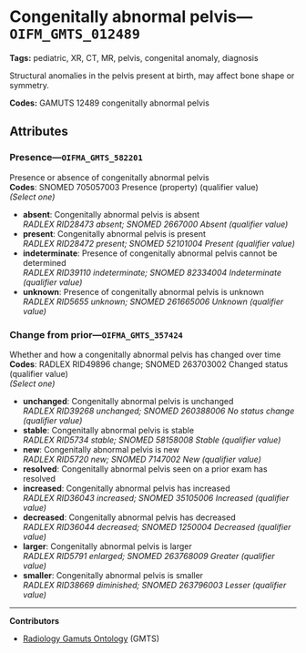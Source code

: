 # Congenitally abnormal pelvis—`OIFM_GMTS_012489`

**Tags:** pediatric, XR, CT, MR, pelvis, congenital anomaly, diagnosis

Structural anomalies in the pelvis present at birth, may affect bone shape or symmetry.

**Codes:** GAMUTS 12489 congenitally abnormal pelvis

## Attributes

### Presence—`OIFMA_GMTS_582201`

Presence or absence of congenitally abnormal pelvis  
**Codes**: SNOMED 705057003 Presence (property) (qualifier value)  
*(Select one)*

- **absent**: Congenitally abnormal pelvis is absent  
_RADLEX RID28473 absent; SNOMED 2667000 Absent (qualifier value)_
- **present**: Congenitally abnormal pelvis is present  
_RADLEX RID28472 present; SNOMED 52101004 Present (qualifier value)_
- **indeterminate**: Presence of congenitally abnormal pelvis cannot be determined  
_RADLEX RID39110 indeterminate; SNOMED 82334004 Indeterminate (qualifier value)_
- **unknown**: Presence of congenitally abnormal pelvis is unknown  
_RADLEX RID5655 unknown; SNOMED 261665006 Unknown (qualifier value)_

### Change from prior—`OIFMA_GMTS_357424`

Whether and how a congenitally abnormal pelvis has changed over time  
**Codes**: RADLEX RID49896 change; SNOMED 263703002 Changed status (qualifier value)  
*(Select one)*

- **unchanged**: Congenitally abnormal pelvis is unchanged  
_RADLEX RID39268 unchanged; SNOMED 260388006 No status change (qualifier value)_
- **stable**: Congenitally abnormal pelvis is stable  
_RADLEX RID5734 stable; SNOMED 58158008 Stable (qualifier value)_
- **new**: Congenitally abnormal pelvis is new  
_RADLEX RID5720 new; SNOMED 7147002 New (qualifier value)_
- **resolved**: Congenitally abnormal pelvis seen on a prior exam has resolved  
- **increased**: Congenitally abnormal pelvis has increased  
_RADLEX RID36043 increased; SNOMED 35105006 Increased (qualifier value)_
- **decreased**: Congenitally abnormal pelvis has decreased  
_RADLEX RID36044 decreased; SNOMED 1250004 Decreased (qualifier value)_
- **larger**: Congenitally abnormal pelvis is larger  
_RADLEX RID5791 enlarged; SNOMED 263768009 Greater (qualifier value)_
- **smaller**: Congenitally abnormal pelvis is smaller  
_RADLEX RID38669 diminished; SNOMED 263796003 Lesser (qualifier value)_

---

**Contributors**

- [Radiology Gamuts Ontology](https://gamuts.net/) (GMTS)